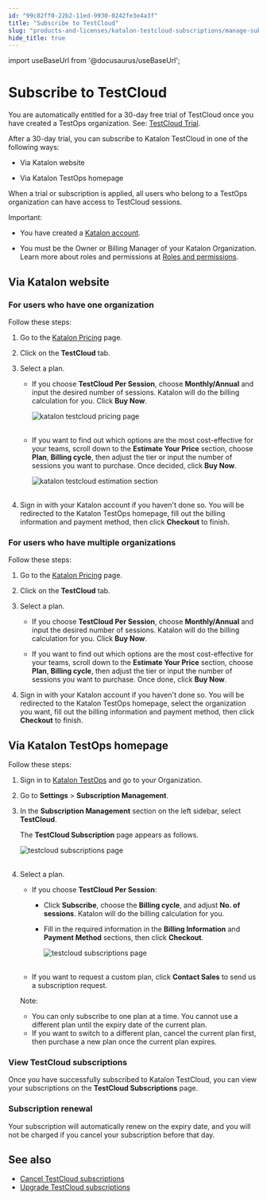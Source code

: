 ```yaml
---
id: "99c82ff0-22b2-11ed-9930-0242fe3e4a3f"
title: "Subscribe to TestCloud"
slug: "products-and-licenses/katalon-testcloud-subscriptions/manage-subscriptions/subscribe-to-testcloud"
hide_title: true
---
```

import useBaseUrl from '@docusaurus/useBaseUrl';


# <a id="id" class="anchor_top_offset"/><a id="ariaid-title1" class="anchor_top_offset"/>Subscribe to TestCloud

<p xmlns="http://www.w3.org/1999/xhtml" className="p">You are automatically entitled for a 30-day free trial of   TestCloud once you have created a TestOps organization. See: <a className="xref" href="/docs/products-and-licenses/katalon-testcloud-subscriptions/pricing-and-feature-comparisons#id_2">TestCloud     Trial</a>.</p> 
<div xmlns="http://www.w3.org/1999/xhtml" className="p">After a 30-day trial, you can subscribe to Katalon TestCloud in
  one of the following ways: <ul className="ul"><li className="li"><p className="p">Via Katalon website</p></li><li className="li"><p className="p">Via Katalon TestOps homepage</p></li></ul></div>
<p xmlns="http://www.w3.org/1999/xhtml" className="p">When a trial or subscription is applied, all users who belong to a TestOps organization can have access to TestCloud sessions.</p> 
<div xmlns="http://www.w3.org/1999/xhtml" className="note important note_important"><span className="note__title">Important:</span> 
  <ul className="ul"><li className="li"><p className="p">You have created a <a className="xref j-external-link" href="https://www.katalon.com/sign-up/" target="_blank">Katalon account</a>. </p></li><li className="li"><p className="p">You
        must be the Owner or Billing Manager of your Katalon Organization.
        Learn more about roles and permissions at <a className="xref" href="/docs/katalon-testops/get-started/roles-and-permissions">Roles
          and permissions</a>.</p></li></ul>
</div>
    

## <a id="id_1" class="anchor_top_offset"/>Via Katalon website

    
          
      

### <a id="id_2" class="anchor_top_offset"/>For users who have one organization

      
        
<p xmlns="http://www.w3.org/1999/xhtml" className="p">Follow these steps:</p> 
        
<ol xmlns="http://www.w3.org/1999/xhtml" className="ol">   <li className="li">     <p className="p">Go to the <a className="xref j-external-link" href="https://www.katalon.com/pricing/" target="_blank">Katalon         Pricing</a> page.</p>   </li>   <li className="li">     <p className="p">Click on the <strong className="ph b">TestCloud</strong> tab.</p>   </li>   <li className="li">     <p className="p">Select a plan.</p>     <ul className="ul">       <li className="li">         <p className="p">If you choose <strong className="ph b">TestCloud Per Session</strong>, choose           <strong className="ph b">Monthly/Annual</strong> and input the desired number of           sessions. Katalon will do the billing calculation for you. Click           <strong className="ph b">Buy Now</strong>.</p>         <p className="p">           <img className="image" src={useBaseUrl("https://github.com/katalon-studio/docs-images/raw/master/katalon-testcloud/purchase-tc/TC-Website-pricing-ui-may2022.png")} alt="katalon testcloud pricing page" /><br /><br />         </p>       </li>       <li className="li">         <p className="p">If you want to find out which options are the most           cost-effective for your teams, scroll down to the <strong className="ph b">Estimate             Your Price</strong> section, choose <strong className="ph b">Plan</strong>,           <strong className="ph b">Billing cycle</strong>, then adjust the tier or input the           number of sessions you want to purchase. Once decided, click           <strong className="ph b">Buy Now</strong>.</p>         <p className="p">           <img className="image" src={useBaseUrl("https://github.com/katalon-studio/docs-images/raw/master/katalon-testcloud/purchase-tc/TC-Website-pricing-estimation.png")} alt="katalon testcloud estimation section" /><br /><br />         </p>       </li>     </ul>   </li>   <li className="li">     <p className="p">Sign in with your Katalon account if you haven't done so. You       will be redirected to the Katalon TestOps homepage, fill out the       billing information and payment method, then click       <strong className="ph b">Checkout</strong> to finish.</p>   </li> </ol> 
      
    
      

### <a id="id_3" class="anchor_top_offset"/>For users who have multiple organizations

      
        
<p xmlns="http://www.w3.org/1999/xhtml" className="p">Follow these steps:</p> 
        
<ol xmlns="http://www.w3.org/1999/xhtml" className="ol">   <li className="li">     <p className="p">Go to the <a className="xref j-external-link" href="https://www.katalon.com/pricing/" target="_blank">Katalon         Pricing</a> page.</p>   </li>   <li className="li">     <p className="p">Click on the <strong className="ph b">TestCloud</strong> tab.</p>   </li>   <li className="li">     <p className="p">Select a plan.</p>     <ul className="ul">       <li className="li">         <p className="p">If you choose <strong className="ph b">TestCloud Per Session</strong>, choose           <strong className="ph b">Monthly/Annual</strong> and input the desired number of           sessions. Katalon will do the billing calculation for you. Click           <strong className="ph b">Buy Now</strong>.</p>       </li>       <li className="li">         <p className="p">If you want to find out which options are the most           cost-effective for your teams, scroll down to the <strong className="ph b">Estimate             Your Price</strong> section, choose <strong className="ph b">Plan</strong>,           <strong className="ph b">Billing cycle</strong>, then adjust the tier or input the           number of sessions you want to purchase. Once done, click           <strong className="ph b">Buy Now</strong>.</p>       </li>     </ul>   </li>   <li className="li">     <p className="p">Sign in with your Katalon account if you haven't done so. You       will be redirected to the Katalon TestOps homepage, select the       organization you want, fill out the billing information and payment       method, then click <strong className="ph b">Checkout</strong> to finish.</p>   </li> </ol> 
      
    

## <a id="id_4" class="anchor_top_offset"/>Via Katalon TestOps homepage

<p xmlns="http://www.w3.org/1999/xhtml" className="p">Follow these steps:</p> 
<ol xmlns="http://www.w3.org/1999/xhtml" className="ol"><li className="li">     <p className="p">Sign in to <a className="xref j-external-link" href="https://testops.katalon.io/login" target="_blank">Katalon         TestOps</a> and go to your Organization.</p>   </li><li className="li">     <p className="p">Go to <strong className="ph b">Settings</strong> &gt; <strong className="ph b">Subscription         Management</strong>.</p>   </li><li className="li">     <p className="p">In the <strong className="ph b">Subscription Management</strong> section on the       left sidebar, select <strong className="ph b">TestCloud</strong>.</p>     <p className="p">The <strong className="ph b">TestCloud Subscription</strong> page appears as       follows.</p>     <p className="p">       <img className="image" src={useBaseUrl("https://github.com/katalon-studio/docs-images/raw/master/katalon-testcloud/purchase-tc/TC_subscription_page_2.png")} alt="testcloud subscriptions page" /><br /><br />     </p>   </li><li className="li">     <p className="p">Select a plan.</p>     <ul className="ul"><li className="li">         <p className="p">If you choose <strong className="ph b">TestCloud Per Session</strong>:</p>         <ul className="ul"><li className="li">Click <strong className="ph b">Subscribe</strong>, choose the <strong className="ph b">Billing               cycle</strong>, and adjust <strong className="ph b">No. of sessions</strong>.             Katalon will do the billing calculation for you.</li><li className="li">             <p className="p">Fill in the required information in the <strong className="ph b">Billing                 Information</strong> and <strong className="ph b">Payment Method</strong> sections,               then click <strong className="ph b">Checkout</strong>.</p>             <p className="p">               <img className="image" src={useBaseUrl("https://github.com/katalon-studio/docs-images/raw/master/katalon-testcloud/purchase-tc/TC-Per-Ses-TestCloud-Purchasing.png")} alt="testcloud subscriptions page" /><br /><br />             </p>           </li></ul>       </li><li className="li">         <p className="p">If you want to request a custom plan, click <strong className="ph b">Contact             Sales</strong> to send us a subscription request.</p>       </li></ul>     <div className="note note note_note"><span className="note__title">Note:</span>        <ul className="ul"><li className="li">You can only subscribe to one plan at a time. You cannot use a           different plan until the expiry date of the current plan.</li><li className="li">If you want to switch to a different plan, cancel the current           plan first, then purchase a new plan once the current plan           expires.</li></ul>     </div>   </li></ol> 
      

### <a id="id_5" class="anchor_top_offset"/>View TestCloud subscriptions

      
        
<p xmlns="http://www.w3.org/1999/xhtml" className="p">Once you have successfully subscribed to Katalon TestCloud, you   can view your subscriptions on the <strong className="ph b">TestCloud     Subscriptions</strong> page.</p> 
      
    
      

### <a id="id_6" class="anchor_top_offset"/>Subscription renewal

      
        
<p xmlns="http://www.w3.org/1999/xhtml" className="p">Your subscription will automatically renew on the expiry date,   and you will not be charged if you cancel your subscription before   that day.</p> 
      
    
    

## <a id="id_7" class="anchor_top_offset"/>See also

    
      
<ul xmlns="http://www.w3.org/1999/xhtml" className="ul">   <li className="li">     <a className="xref" href="/docs/products-and-licenses/katalon-testcloud-subscriptions/manage-subscriptions/cancel-subscriptions">Cancel       TestCloud subscriptions</a>   </li>   <li className="li">     <a className="xref" href="/docs/products-and-licenses/katalon-testcloud-subscriptions/manage-subscriptions/upgrade-subscriptions">Upgrade       TestCloud subscriptions</a>   </li> </ul> 
    
  
